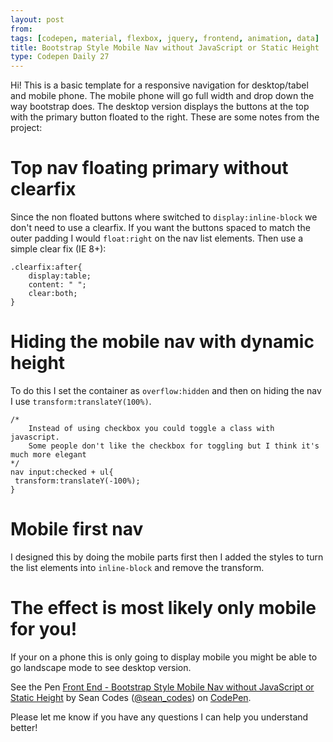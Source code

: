 ```yaml
---
layout: post
from:
tags: [codepen, material, flexbox, jquery, frontend, animation, data]
title: Bootstrap Style Mobile Nav without JavaScript or Static Height
type: Codepen Daily 27
---
```


Hi! This is a basic template for a responsive navigation for desktop/tabel and mobile phone. The mobile phone will go full width and drop down the way bootstrap does. The desktop version displays the buttons at the top with the primary button floated to the right. These are some notes from the project:

# Top nav floating primary without clearfix
Since the non floated buttons where switched to `display:inline-block` we don't need to use a clearfix. If you want the buttons spaced to match the outer padding I would `float:right` on the nav list elements. Then use a simple clear fix (IE 8+):

    .clearfix:after{
        display:table;
        content: " ";
        clear:both;
    }

# Hiding the mobile nav with dynamic height
To do this I set the container as `overflow:hidden` and then on hiding the nav I use `transform:translateY(100%)`. 

    /* 
        Instead of using checkbox you could toggle a class with javascript. 
        Some people don't like the checkbox for toggling but I think it's much more elegant 
    */
    nav input:checked + ul{
     transform:translateY(-100%);
    }

# Mobile first nav
I designed this by doing the mobile parts first then I added the styles to turn the list elements into `inline-block` and remove the transform. 

# The effect is most likely only mobile for you!
If your on a phone this is only going to display mobile you might be able to go landscape mode to see desktop version.

<p data-height="600" data-theme-id="0" data-slug-hash="XpQOwG" data-default-tab="css,result" data-user="sean_codes" data-embed-version="2" data-pen-title="Front End - Bootstrap Style Mobile Nav without JavaScript or Static Height" class="codepen">See the Pen <a href="http://codepen.io/sean_codes/pen/XpQOwG/">Front End - Bootstrap Style Mobile Nav without JavaScript or Static Height</a> by Sean Codes (<a href="http://codepen.io/sean_codes">@sean_codes</a>) on <a href="http://codepen.io">CodePen</a>.</p>
<script async src="https://production-assets.codepen.io/assets/embed/ei.js"></script>

Please let me know if you have any questions I can help you understand better!
